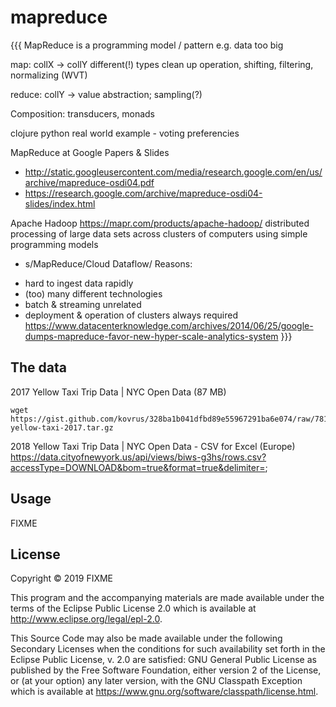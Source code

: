 # mapreduce

{{{
MapReduce is a programming model / pattern
e.g. data too big

map: collX -> collY       different(!) types
clean up operation, shifting, filtering, normalizing (WVT)

reduce: collY -> value
abstraction; sampling(?)

Composition: transducers, monads

clojure
python
real world example - voting preferencies


MapReduce at Google
Papers & Slides
- http://static.googleusercontent.com/media/research.google.com/en/us/archive/mapreduce-osdi04.pdf
- https://research.google.com/archive/mapreduce-osdi04-slides/index.html

Apache Hadoop https://mapr.com/products/apache-hadoop/
distributed processing of large data sets across clusters of computers using simple programming models

* s/MapReduce/Cloud Dataflow/     Reasons:
- hard to ingest data rapidly
- (too) many different technologies
- batch & streaming unrelated
- deployment & operation of clusters always required
https://www.datacenterknowledge.com/archives/2014/06/25/google-dumps-mapreduce-favor-new-hyper-scale-analytics-system
}}}


## The data

2017 Yellow Taxi Trip Data | NYC Open Data (87 MB)
```
wget https://gist.github.com/kovrus/328ba1b041dfbd89e55967291ba6e074/raw/7818724cb64a5d283db7f815737c9e198a22bee4/nyc-yellow-taxi-2017.tar.gz
```

2018 Yellow Taxi Trip Data | NYC Open Data - CSV for Excel (Europe)
https://data.cityofnewyork.us/api/views/biws-g3hs/rows.csv?accessType=DOWNLOAD&bom=true&format=true&delimiter=;


## Usage

FIXME

## License

Copyright © 2019 FIXME

This program and the accompanying materials are made available under the
terms of the Eclipse Public License 2.0 which is available at
http://www.eclipse.org/legal/epl-2.0.

This Source Code may also be made available under the following Secondary
Licenses when the conditions for such availability set forth in the Eclipse
Public License, v. 2.0 are satisfied: GNU General Public License as published by
the Free Software Foundation, either version 2 of the License, or (at your
option) any later version, with the GNU Classpath Exception which is available
at https://www.gnu.org/software/classpath/license.html.
